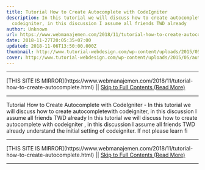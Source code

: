 ```yaml
---
title: Tutorial How to Create Autocomplete with CodeIgniter
description: In this tutorial we will discuss how to create autocompletewith
  codeigniter, in this discussion I assume all friends TWD already
author: Unknown
url: https://www.webmanajemen.com/2018/11/tutorial-how-to-create-autocomplete.html
date: 2018-11-27T20:05:35+07:00
updated: 2018-11-06T13:50:00.000Z
thumbnail: http://www.tutorial-webdesign.com/wp-content/uploads/2015/05/autocomplete.png
cover: http://www.tutorial-webdesign.com/wp-content/uploads/2015/05/autocomplete.png
---
```


<hr/> [THIS SITE IS MIRROR](https://www.webmanajemen.com/2018/11/tutorial-how-to-create-autocomplete.html) || <a href="https://www.webmanajemen.com/2018/11/tutorial-how-to-create-autocomplete.html" rel="follow" class="button" id="read-more">Skip to Full Contents (Read More)</a> <hr/> Tutorial How to Create Autocomplete with CodeIgniter - In this tutorial we will discuss how to create autocompletewith codeigniter, in this discussion I assume all friends TWD already In this tutorial we will discuss how to create autocomplete with codeigniter , in this discussion I assume all friends TWD already understand the initial setting of codeigniter. If not please learn fi <hr/> [THIS SITE IS MIRROR](https://www.webmanajemen.com/2018/11/tutorial-how-to-create-autocomplete.html) || <a href="https://www.webmanajemen.com/2018/11/tutorial-how-to-create-autocomplete.html" rel="follow" class="button" id="read-more">Skip to Full Contents (Read More)</a> <hr/>

<script>
    if (location.host.includes('dimaslanjaka12')) {
      location.replace('https://www.webmanajemen.com/2018/11/tutorial-how-to-create-autocomplete.html');
    }
  </script>